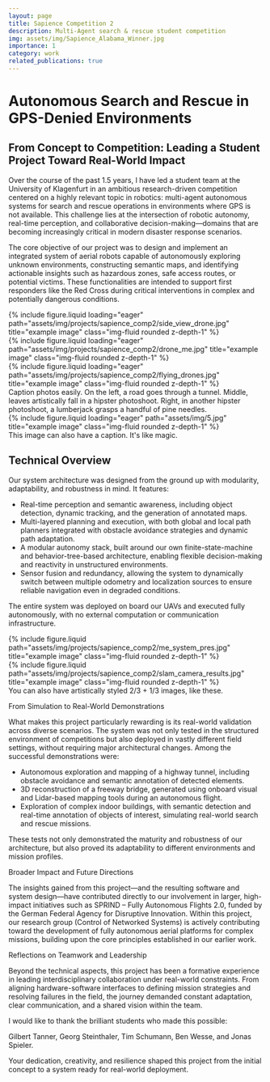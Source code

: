 ```yaml
---
layout: page
title: Sapience Competition 2
description: Multi-Agent search & rescue student competition
img: assets/img/Sapience_Alabama_Winner.jpg
importance: 1
category: work
related_publications: true
---
```


# Autonomous Search and Rescue in GPS-Denied Environments

## From Concept to Competition: Leading a Student Project Toward Real-World Impact

Over the course of the past 1.5 years, I have led a student team at the University of Klagenfurt in an ambitious research-driven competition centered on a highly relevant topic in robotics: multi-agent autonomous systems for search and rescue operations in environments where GPS is not available. This challenge lies at the intersection of robotic autonomy, real-time perception, and collaborative decision-making—domains that are becoming increasingly critical in modern disaster response scenarios.

The core objective of our project was to design and implement an integrated system of aerial robots capable of autonomously exploring unknown environments, constructing semantic maps, and identifying actionable insights such as hazardous zones, safe access routes, or potential victims. These functionalities are intended to support first responders like the Red Cross during critical interventions in complex and potentially dangerous conditions.

<div class="row">
    <div class="col-sm mt-3 mt-md-0">
        {% include figure.liquid loading="eager" path="assets/img/projects/sapience_comp2/side_view_drone.jpg" title="example image" class="img-fluid rounded z-depth-1" %}
    </div>
    <div class="col-sm mt-3 mt-md-0">
        {% include figure.liquid loading="eager" path="assets/img/projects/sapience_comp2/drone_me.jpg" title="example image" class="img-fluid rounded z-depth-1" %}
    </div>
    <div class="col-sm mt-3 mt-md-0">
        {% include figure.liquid loading="eager" path="assets/img/projects/sapience_comp2/flying_drones.jpg" title="example image" class="img-fluid rounded z-depth-1" %}
    </div>
</div>
<div class="caption">
    Caption photos easily. On the left, a road goes through a tunnel. Middle, leaves artistically fall in a hipster photoshoot. Right, in another hipster photoshoot, a lumberjack grasps a handful of pine needles.
</div>
<div class="row">
    <div class="col-sm mt-3 mt-md-0">
        {% include figure.liquid loading="eager" path="assets/img/5.jpg" title="example image" class="img-fluid rounded z-depth-1" %}
    </div>
</div>
<div class="caption">
    This image can also have a caption. It's like magic.
</div>

## Technical Overview

Our system architecture was designed from the ground up with modularity, adaptability, and robustness in mind. It features:

<ul>
    <li>Real-time perception and semantic awareness, including object detection, dynamic tracking, and the generation of annotated maps.</li>
    <li>Multi-layered planning and execution, with both global and local path planners integrated with obstacle avoidance strategies and dynamic path adaptation.</li>
    <li>A modular autonomy stack, built around our own finite-state-machine and behavior-tree-based architecture, enabling flexible decision-making and reactivity in unstructured environments.</li>
    <li>Sensor fusion and redundancy, allowing the system to dynamically switch between multiple odometry and localization sources to ensure reliable navigation even in degraded conditions.</li>
</ul>

The entire system was deployed on board our UAVs and executed fully autonomously, with no external computation or communication infrastructure.

<div class="row justify-content-sm-center">
    <div class="col-sm-8 mt-3 mt-md-0">
        {% include figure.liquid path="assets/img/projects/sapience_comp2/me_system_pres.jpg" title="example image" class="img-fluid rounded z-depth-1" %}
    </div>
    <div class="col-sm-4 mt-3 mt-md-0">
        {% include figure.liquid path="assets/img/projects/sapience_comp2/slam_camera_results.jpg" title="example image" class="img-fluid rounded z-depth-1" %}
    </div>
</div>
<div class="caption">
    You can also have artistically styled 2/3 + 1/3 images, like these.
</div>


From Simulation to Real-World Demonstrations

What makes this project particularly rewarding is its real-world validation across diverse scenarios. The system was not only tested in the structured environment of competitions but also deployed in vastly different field settings, without requiring major architectural changes. Among the successful demonstrations were:

<ul>
    <li>Autonomous exploration and mapping of a highway tunnel, including obstacle avoidance and semantic annotation of detected elements.</li>
    <li>3D reconstruction of a freeway bridge, generated using onboard visual and Lidar-based mapping tools during an autonomous flight.</li>
    <li>Exploration of complex indoor buildings, with semantic detection and real-time annotation of objects of interest, simulating real-world search and rescue missions.</li>
</ul>

These tests not only demonstrated the maturity and robustness of our architecture, but also proved its adaptability to different environments and mission profiles.

Broader Impact and Future Directions

The insights gained from this project—and the resulting software and system design—have contributed directly to our involvement in larger, high-impact initiatives such as SPRIND – Fully Autonomous Flights 2.0, funded by the German Federal Agency for Disruptive Innovation. Within this project, our research group (Control of Networked Systems) is actively contributing toward the development of fully autonomous aerial platforms for complex missions, building upon the core principles established in our earlier work.


Reflections on Teamwork and Leadership

Beyond the technical aspects, this project has been a formative experience in leading interdisciplinary collaboration under real-world constraints. From aligning hardware-software interfaces to defining mission strategies and resolving failures in the field, the journey demanded constant adaptation, clear communication, and a shared vision within the team.

I would like to thank the brilliant students who made this possible:

Gilbert Tanner, Georg Steinthaler, Tim Schumann, Ben Wesse, and Jonas Spieler.

Your dedication, creativity, and resilience shaped this project from the initial concept to a system ready for real-world deployment.


